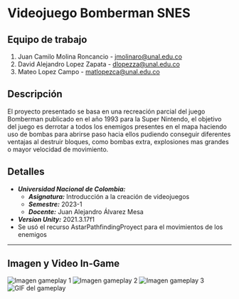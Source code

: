# Videojuego Bomberman SNES

## Equipo de trabajo
1. Juan Camilo Molina Roncancio - jmolinaro@unal.edu.co 
2. David Alejandro Lopez Zapata - dlopezza@unal.edu.co
3. Mateo Lopez Campo - matlopezca@unal.edu.co

## Descripción
El proyecto presentado se basa en una recreación parcial del juego Bomberman publicado en el año 1993 para la Super Nintendo, el objetivo del juego es derrotar a todos los enemigos presentes en el mapa haciendo uso de bombas para abrirse paso hacia ellos pudiendo conseguir diferentes ventajas al destruir bloques, como bombas extra, explosiones mas grandes o mayor velocidad de movimiento.

## Detalles
+ ***Universidad Nacional de Colombia:***
	* ***Asignatura:*** Introducción a la creación de videojuegos 
	* ***Semestre:*** 2023-1
	* ***Docente:***  Juan Alejandro Álvarez Mesa
+ ***Version Unity:*** 2021.3.17f1
+ Se usó el recurso AstarPathfindingProyect para el movimientos de los enemigos
***

## Imagen y Video In-Game

![Imagen gameplay 1]()
![Imagen gameplay 2]()
![Imagen gameplay 3]()
![GIF del gameplay]()